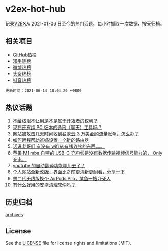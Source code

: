 # v2ex-hot-hub

 记录[V2EX](https://www.v2ex.com/)从 2021-01-06 日至今的热门话题。每小时抓取一次数据，按天[归档](archives)。
 
 ## 相关项目

- [GitHub热榜](https://github.com/snaildev/github-hot-hub)
- [知乎热榜](https://github.com/snaildev/zhihu-hot-hub)
- [微博热榜](https://github.com/snaildev/weibo-hot-hub)
- [头条热榜](https://github.com/snaildev/toutiao-hot-hub)
- [抖音热榜](https://github.com/snaildev/douyin-hot-hub)


 `更新时间：2021-06-14 18:04:26 +0800`

## 热议话题

1. [不给权限不让用是不是属于开发者的权利？](https://www.v2ex.com/t/783290)
1. [现在还有纯 PC 版本的通讯（聊天）工具吗？](https://www.v2ex.com/t/783242)
1. [网站被攻击几天时间收到谷歌云 3 万美金的流量账单，怎么办？](https://www.v2ex.com/t/783287)
1. [如何远程帮助爸妈设置一个新的路由器](https://www.v2ex.com/t/783237)
1. [话说老哥们 有没有 wifi 转有线连接的东西。。。](https://www.v2ex.com/t/783268)
1. [苹果 M1 mba 自带的 USB-C 充电线是没有数据传输视频信号能力的， Only 充电。](https://www.v2ex.com/t/783293)
1. [youtube 的自动翻译功能哪儿去了？](https://www.v2ex.com/t/783273)
1. [个人网站全新改版，界面比之前更清新更耐看，分享一下](https://www.v2ex.com/t/783230)
1. [想二代无线版换个 AirPods Pro，某鱼一搜吓死人](https://www.v2ex.com/t/783255)
1. [有什么好用的安卓清理软件吗？](https://www.v2ex.com/t/783231)

## 历史归档

[archives](archives)

## License

See the [LICENSE](LICENSE) file for license rights and limitations (MIT).
